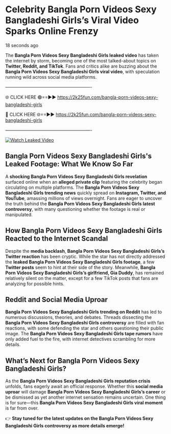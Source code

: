 # Celebrity Bangla Porn Videos Sexy Bangladeshi Girls’s Viral Video Sparks Online Frenzy

18 seconds ago

The **Bangla Porn Videos Sexy Bangladeshi Girls leaked video** has taken the internet by storm, becoming one of the most talked-about topics on **Twitter, Reddit, and TikTok**. Fans and critics alike are buzzing about the **Bangla Porn Videos Sexy Bangladeshi Girls viral video**, with speculation running wild across social media platforms.

———————————————————-

🌐 CLICK HERE 🟢==►► https://2k25fun.com/bangla-porn-videos-sexy-bangladeshi-girls

🔴 CLICK HERE 🌐==►► https://2k25fun.com/bangla-porn-videos-sexy-bangladeshi-girls

———————————————————-

[![Watch Leaked Video](https://miro.medium.com/v2/resize:fit:828/format:webp/1*cilzJN44JGOrTw9NJCrNHA.gif "Watch Leaked Video")](https://2k25fun.com/bangla-porn-videos-sexy-bangladeshi-girls)

## **Bangla Porn Videos Sexy Bangladeshi Girls's Leaked Footage: What We Know So Far**  
A **shocking Bangla Porn Videos Sexy Bangladeshi Girls revelation** surfaced online when an **alleged private clip** featuring the celebrity began circulating on multiple platforms. The **Bangla Porn Videos Sexy Bangladeshi Girls trending news** quickly spread on **Instagram, Twitter, and YouTube**, amassing millions of views overnight. Fans are eager to uncover the truth behind the **Bangla Porn Videos Sexy Bangladeshi Girls latest controversy**, with many questioning whether the footage is real or manipulated.  

## **How Bangla Porn Videos Sexy Bangladeshi Girls Reacted to the Internet Scandal**  
Despite the **media backlash**, **Bangla Porn Videos Sexy Bangladeshi Girls’s Twitter reaction** has been cryptic. While the star has not directly addressed the **leaked Bangla Porn Videos Sexy Bangladeshi Girls footage**, a few **Twitter posts** seem to hint at their side of the story. Meanwhile, **Bangla Porn Videos Sexy Bangladeshi Girls’s girlfriend, Gia Duddy**, has remained relatively silent on the matter, except for a few TikTok posts that fans are analyzing for possible hints.  

## **Reddit and Social Media Uproar**  
**Bangla Porn Videos Sexy Bangladeshi Girls trending on Reddit** has led to numerous discussions, theories, and debates. Threads dissecting the **Bangla Porn Videos Sexy Bangladeshi Girls controversy** are filled with fan reactions, with some defending the star and others questioning their public image. The **Bangla Porn Videos Sexy Bangladeshi Girls tape rumors** have only added fuel to the fire, with internet detectives scrambling for more details.  

## **What’s Next for Bangla Porn Videos Sexy Bangladeshi Girls?**  
As the **Bangla Porn Videos Sexy Bangladeshi Girls reputation crisis** unfolds, fans eagerly await an official response. Whether this **social media uproar** will damage **Bangla Porn Videos Sexy Bangladeshi Girls’s career** or be dismissed as yet another internet sensation remains uncertain. One thing is for sure—this **Bangla Porn Videos Sexy Bangladeshi Girls viral moment** is far from over.  

👉 **Stay tuned for the latest updates on the Bangla Porn Videos Sexy Bangladeshi Girls controversy as more details emerge!**  